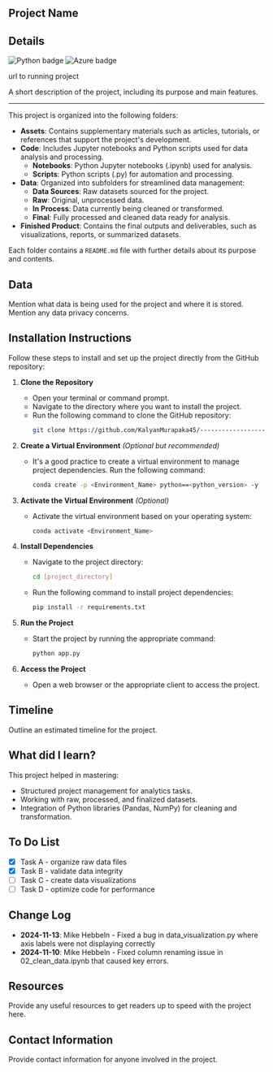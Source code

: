 ## Project Name

## Details

![Python badge](https://img.shields.io/badge/Python-3776AB?style=for-the-badge&logo=python&logoColor=white)
![Azure badge](https://img.shields.io/badge/Microsoft_Azure-0089D6?style=for-the-badge&logo=microsoft-azure&logoColor=white)

url to running project

A short description of the project, including its purpose and main features.

---

This project is organized into the following folders:

- **Assets**: Contains supplementary materials such as articles, tutorials, or references that support the project's development.
- **Code**: Includes Jupyter notebooks and Python scripts used for data analysis and processing.
  - **Notebooks**: Python Jupyter notebooks (.ipynb) used for analysis.
  - **Scripts**: Python scripts (.py) for automation and processing.
- **Data**: Organized into subfolders for streamlined data management:
  - **Data Sources**: Raw datasets sourced for the project.
  - **Raw**: Original, unprocessed data.
  - **In Process**: Data currently being cleaned or transformed.
  - **Final**: Fully processed and cleaned data ready for analysis.
- **Finished Product**: Contains the final outputs and deliverables, such as visualizations, reports, or summarized datasets.

Each folder contains a `README.md` file with further details about its purpose and contents.

## Data

Mention what data is being used for the project and where it is stored. Mention any data privacy concerns.

## Installation Instructions

Follow these steps to install and set up the project directly from the GitHub repository:

1. **Clone the Repository**

   - Open your terminal or command prompt.
   - Navigate to the directory where you want to install the project.
   - Run the following command to clone the GitHub repository:
     ```bash
     git clone https://github.com/KalyanMurapaka45/-------------------.git
     ```

2. **Create a Virtual Environment** _(Optional but recommended)_

   - It's a good practice to create a virtual environment to manage project dependencies. Run the following command:
     ```bash
     conda create -p <Environment_Name> python==<python_version> -y
     ```

3. **Activate the Virtual Environment** _(Optional)_

   - Activate the virtual environment based on your operating system:
     ```bash
     conda activate <Environment_Name>
     ```

4. **Install Dependencies**

   - Navigate to the project directory:
     ```bash
     cd [project_directory]
     ```
   - Run the following command to install project dependencies:
     ```bash
     pip install -r requirements.txt
     ```

5. **Run the Project**

   - Start the project by running the appropriate command:
     ```bash
     python app.py
     ```

6. **Access the Project**
   - Open a web browser or the appropriate client to access the project.

## Timeline

Outline an estimated timeline for the project.

## What did I learn?

This project helped in mastering:

- Structured project management for analytics tasks.
- Working with raw, processed, and finalized datasets.
- Integration of Python libraries (Pandas, NumPy) for cleaning and transformation.

## To Do List

- [x] Task A - organize raw data files
- [x] Task B - validate data integrity
- [ ] Task C - create data visualizations
- [ ] Task D - optimize code for performance

## Change Log

- **2024-11-13**: Mike Hebbeln - Fixed a bug in data_visualization.py where axis labels were not displaying correctly
- **2024-11-10**: Mike Hebbeln - Fixed column renaming issue in 02_clean_data.ipynb that caused key errors.

## Resources

Provide any useful resources to get readers up to speed with the project here.

## Contact Information

Provide contact information for anyone involved in the project.
